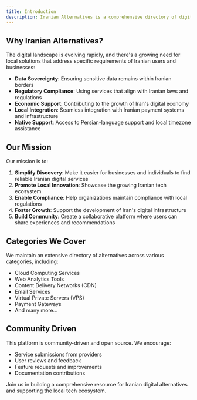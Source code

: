 ```yaml
---
title: Introduction
description: Iranian Alternatives is a comprehensive directory of digital services and software solutions developed and hosted in Iran. Our platform serves as a bridge between Iranian businesses and users looking for local alternatives to international digital services and SaaS products.
---
```


## Why Iranian Alternatives?

The digital landscape is evolving rapidly, and there's a growing need for local solutions that address specific requirements of Iranian users and businesses:

- **Data Sovereignty**: Ensuring sensitive data remains within Iranian borders
- **Regulatory Compliance**: Using services that align with Iranian laws and regulations
- **Economic Support**: Contributing to the growth of Iran's digital economy
- **Local Integration**: Seamless integration with Iranian payment systems and infrastructure
- **Native Support**: Access to Persian-language support and local timezone assistance

## Our Mission

Our mission is to:

1. **Simplify Discovery**: Make it easier for businesses and individuals to find reliable Iranian digital services
2. **Promote Local Innovation**: Showcase the growing Iranian tech ecosystem
3. **Enable Compliance**: Help organizations maintain compliance with local regulations
4. **Foster Growth**: Support the development of Iran's digital infrastructure
5. **Build Community**: Create a collaborative platform where users can share experiences and recommendations

## Categories We Cover

We maintain an extensive directory of alternatives across various categories, including:

- Cloud Computing Services
- Web Analytics Tools
- Content Delivery Networks (CDN)
- Email Services
- Virtual Private Servers (VPS)
- Payment Gateways
- And many more...

## Community Driven

This platform is community-driven and open source. We encourage:

- Service submissions from providers
- User reviews and feedback
- Feature requests and improvements
- Documentation contributions

Join us in building a comprehensive resource for Iranian digital alternatives and supporting the local tech ecosystem.
